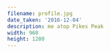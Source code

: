 ```yaml
---
filename: profile.jpg
date_taken: '2016-12-04'
description: me atop Pikes Peak
width: 960
height: 1280
---
```

